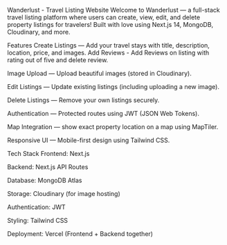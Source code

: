 Wanderlust - Travel Listing Website
Welcome to Wanderlust — a full-stack travel listing platform where users can create, view, edit, and delete property listings for travelers!
Built with love using Next.js 14, MongoDB, Cloudinary, and more.

Features
Create Listings — Add your travel stays with title, description, location, price, and images.
Add Reviews - Add Reviews on listing with rating out of five and delete review.

Image Upload — Upload beautiful images (stored in Cloudinary).

Edit Listings — Update existing listings (including uploading a new image).

Delete Listings — Remove your own listings securely.

Authentication — Protected routes using JWT (JSON Web Tokens).

Map Integration — show exact property location on a map using MapTiler.

Responsive UI — Mobile-first design using Tailwind CSS.

Tech Stack
Frontend: Next.js

Backend: Next.js API Routes

Database: MongoDB Atlas

Storage: Cloudinary (for image hosting)

Authentication: JWT

Styling: Tailwind CSS

Deployment: Vercel (Frontend + Backend together)

